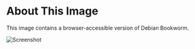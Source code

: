 # About This Image

This image contains a browser-accessible version of Debian Bookworm.

![Screenshot][Image_Screenshot]

[Image_Screenshot]: https://5856039.fs1.hubspotusercontent-na1.net/hubfs/5856039/dockerhub/image-screenshots/debian-bullseye-core.png "Image Screenshot"

